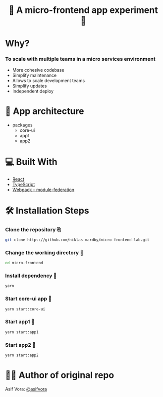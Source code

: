 <h1 align="center">🧪 A micro-frontend app experiment 🧪</h1>

# Why?

### To scale with multiple teams in a micro services environment

- More cohesive codebase
- Simplify maintenance
- Allows to scale development teams
- Simplify updates
- Independent deploy

# 📖 App architecture

- packages
  - core-ui
  - app1
  - app2

# 💻 Built With

- [React](https://reactjs.org/)
- [TypeScript](https://www.typescriptlang.org/)
- [Webpack - module-federation](https://webpack.js.org/concepts/module-federation/#root)

# 🛠️ Installation Steps

### Clone the repository ⎘

```bash
git clone https://github.com/niklas-mardby/micro-frontend-lab.git

```

### Change the working directory 📂

```bash
cd micro-frontend
```

### Install dependency 🚚

```bash
yarn
```

### Start core-ui app :rocket:

```bash
yarn start:core-ui
```

### Start app1 :rocket:

```bash
yarn start:app1
```

### Start app2 :rocket:

```bash
yarn start:app2
```

# 👨‍💻 Author of original repo

Asif Vora: [@asifvora](https://github.com/asif-simform)

